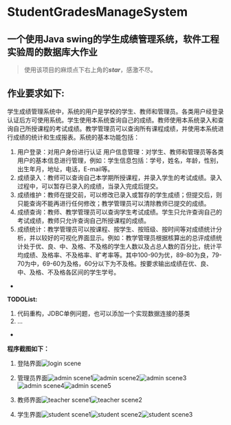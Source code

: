 # StudentGradesManageSystem
## 一个使用Java swing的学生成绩管理系统，软件工程实验周的数据库大作业


> 使用该项目的麻烦点下右上角的***star***，感激不尽。

**作业要求如下:**
--
学生成绩管理系统中，系统的用户是学校的学生、教师和管理员。各类用户经登录认证后方可使用系统。学生使用本系统查询自己的成绩。教师使用本系统录入和查询自己所授课程的考试成绩。教学管理员可以查询所有课程成绩，并使用本系统进行成绩的统计和生成报表。系统的基本功能包括：


1. 用户登录：对用户身份进行认证
用户信息管理：对学生、教师和管理员等各类用户的基本信息进行管理，例如：学生信息包括：学号，姓名，年龄，性别，出生年月，地址，电话，E-mail等。
2. 成绩录入：教师可以查询自己本学期所授课程，并录入学生的考试成绩。录入过程中，可以暂存已录入的成绩，当录入完成后提交。
3. 成绩维护：教师在提交前，可以修改已录入或暂存的学生成绩；但提交后，则只能查询不能再进行任何修改；教学管理员可以清除教师已提交的成绩。
4. 成绩查询：教师、教学管理员可以查询学生考试成绩。学生只允许查询自己的考试成绩，教师只允许查询自己所授课程的成绩。
5. 成绩统计：教学管理员可以按课程、按学生、按班级、按时间等对成绩统计分析，并以较好的可视化界面显示。例如：教学管理员根据核算出的总评成绩统计处于优、良、中、及格、不及格的学生人数以及占总人数的百分比，统计平均成绩、及格率、不及格率、旷考率等。其中100-90为优，89-80为良，79-70为中，69-60为及格，60分以下为不及格。按要求输出成绩在优、良、中、及格、不及格各区间的学生学号。

-
**TODOList:**
1. 代码重构，JDBC单例问题，也可以添加一个实现数据连接的基类
2. ...
-
**程序截图如下：**

1. 登陆界面![login scene](http://ww3.sinaimg.cn/large/71ae9b51gw1evqj3p58ajj20ow0i6mz7.jpg)

2. 管理员界面![admin scene1](http://ww3.sinaimg.cn/large/71ae9b51gw1evqj5n8o1xj21jq106dln.jpg)![admin scene2](http://ww1.sinaimg.cn/large/71ae9b51gw1evqj6yquzjj21je108gqy.jpg)![admin scene3](http://ww2.sinaimg.cn/large/71ae9b51gw1evqj8e33h2j21jm10kn12.jpg)![admin scene4](http://ww2.sinaimg.cn/large/71ae9b51gw1evqj8wvefdj21ju13mq84.jpg)![admin scene5](http://ww2.sinaimg.cn/large/71ae9b51gw1evqj9f5ytdj21j2128gs3.jpg)

3. 教师界面![teacher scene1](http://ww2.sinaimg.cn/large/71ae9b51gw1evqjaowmk8j21jo12yafj.jpg)![teacher scene2](http://ww3.sinaimg.cn/large/71ae9b51gw1evqjbg7dofj21ja132wij.jpg)
4. 学生界面![student scene1](http://ww3.sinaimg.cn/large/71ae9b51gw1evqjcfpmb8j21jo12s41u.jpg)![student scene2](http://ww1.sinaimg.cn/large/71ae9b51gw1evqjd0wsuxj21jw12on1b.jpg)![student scene3](http://ww1.sinaimg.cn/large/71ae9b51gw1evqjddgc32j21k412yae1.jpg)


